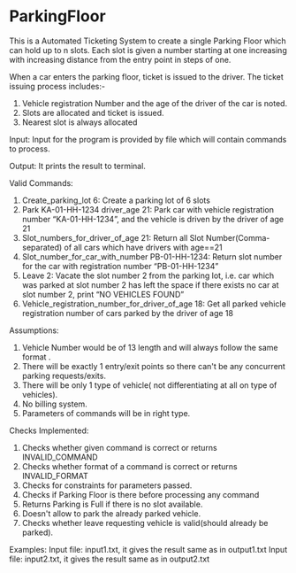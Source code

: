 # ParkingFloor
This is a Automated Ticketing System to create a single Parking Floor which can hold up to n slots. 
Each slot is given a number starting at one increasing with increasing distance from the entry point in steps of one.

When a car enters the parking floor, ticket is issued to the driver. The ticket
issuing process includes:-
1. Vehicle registration Number and the age of the driver of the car is noted.
2. Slots are allocated and ticket is issued.
3. Nearest slot is always allocated

Input:
Input for the program is provided by file which will contain commands to process.

Output:
It prints the result to terminal.

Valid Commands:
1. Create_parking_lot 6: Create a parking lot of 6 slots
2. Park KA-01-HH-1234 driver_age 21: Park car with vehicle registration number “KA-01-HH-1234”, and the vehicle is driven by the driver of age 21
3. Slot_numbers_for_driver_of_age 21: Return all Slot Number(Comma-separated) of all cars which have drivers with age==21
4. Slot_number_for_car_with_number PB-01-HH-1234: Return slot number for the car with registration number “PB-01-HH-1234”
5. Leave 2: Vacate the slot number 2 from the parking lot, i.e. car which was parked at slot number 2 has left the space if there exists no car at slot
number 2, print “NO VEHICLES FOUND”
6. Vehicle_registration_number_for_driver_of_age 18: Get all parked vehicle registration number of cars parked by the driver of age 18


Assumptions:
1. Vehicle Number would be of 13 length and will always follow the same format <XX-XX-XX-XXXX>.
3. There will be exactly 1 entry/exit points so there can't be any concurrent parking requests/exits.
4. There will be only 1 type of vehicle( not differentiating at all on type of vehicles).
5. No billing system.
6. Parameters of commands will be in right type.

Checks Implemented:
1. Checks whether given command is correct or returns INVALID_COMMAND
2. Checks whether format of a command is correct or returns INVALID_FORMAT
3. Checks for constraints for parameters passed.
4. Checks if Parking Floor is there before processing any command
5. Returns Parking is Full if there is no slot available.
6. Doesn't allow to park the already parked vehicle.
7. Checks whether leave requesting vehicle is valid(should already be parked).


Examples:
Input file: input1.txt, it gives the result same as in output1.txt
Input file: input2.txt, it gives the result same as in output2.txt
